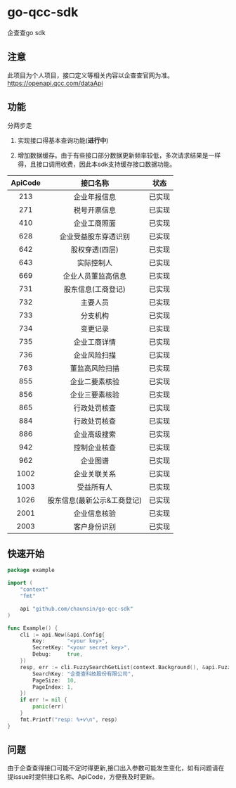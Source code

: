 # go-qcc-sdk

企查查go sdk

## 注意

此项目为个人项目，接口定义等相关内容以企查查官网为准。https://openapi.qcc.com/dataApi

## 功能

分两步走

1. 实现接口得基本查询功能(**进行中**)

2. 增加数据缓存。由于有些接口部分数据更新频率较低，多次请求结果是一样得，且接口调用收费，因此本sdk支持缓存接口数据功能。

| ApiCode |      接口名称       | 状态  |
|:-------:|:---------------:|:---:|
|   213   |     企业年报信息      | 已实现 |
|   271   |     税号开票信息      | 已实现 |
|   410   |     企业工商照面      | 已实现 |
|   628   |   企业受益股东穿透识别    | 已实现 |
|   642   |    股权穿透(四层)     | 已实现 |
|   643   |      实际控制人      | 已实现 |
|   669   |    企业人员董监高信息    | 已实现 |
|   731   |   股东信息(工商登记)    | 已实现 |
|   732   |      主要人员       | 已实现 |
|   733   |      分支机构       | 已实现 |
|   734   |      变更记录       | 已实现 |
|   735   |     企业工商详情      | 已实现 |
|   736   |     企业风险扫描      | 已实现 |
|   763   |     董监高风险扫描     | 已实现 |
|   855   |     企业二要素核验     | 已实现 |
|   856   |     企业三要素核验     | 已实现 |
|   865   |     行政处罚核查      | 已实现 |
|   884   |     行政处罚核查      | 已实现 |
|   886   |     企业高级搜索      | 已实现 |
|   942   |     控制企业核查      | 已实现 |
|   962   |      企业图谱       | 已实现 |
|  1002   |     企业关联关系      | 已实现 |
|  1003   |      受益所有人      | 已实现 |
|  1026   | 股东信息(最新公示&工商登记) | 已实现 |
|  2001   |     企业信息核验      | 已实现 |
|  2003   |     客户身份识别      | 已实现 |

## 快速开始

```go
package example

import (
	"context"
	"fmt"

	api "github.com/chaunsin/go-qcc-sdk"
)

func Example() {
	cli := api.New(&api.Config{
		Key:       "<your key>",
		SecretKey: "<your secret key>",
		Debug:     true,
	})
	resp, err := cli.FuzzySearchGetList(context.Background(), &api.FuzzySearchGetListReq{
		SearchKey: "企查查科技股份有限公司",
		PageSize:  10,
		PageIndex: 1,
	})
	if err != nil {
		panic(err)
	}
	fmt.Printf("resp: %+v\n", resp)
}

```

## 问题

由于企查查得接口可能不定时得更新,接口出入参数可能发生变化，如有问题请在提issue时提供接口名称、ApiCode，方便我及时更新。